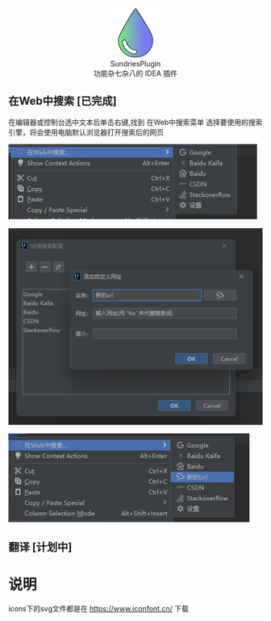 
<div align=center><img src="https://github.com/fxboy/SundriesPlugin/blob/master/static/logo.png?raw=true"> </div>
<div align=center>SundriesPlugin</div>
<div align=center>功能杂七杂八的 IDEA 插件</div>

<script src="https://plugins.jetbrains.com/assets/scripts/mp-widget.js"></script>
<script>
  // Please, replace #yourelement with a real element id on your webpage
  MarketplaceWidget.setupMarketplaceWidget('card', 19902, "#yourelement");
</script>

<script src="https://plugins.jetbrains.com/assets/scripts/mp-widget.js"></script>
<script>
  // Please, replace #yourelement with a real element id on your webpage
  MarketplaceWidget.setupMarketplaceWidget('install', 19902, "#yourelement");
</script>

## 在Web中搜索 [已完成]

在编辑器或控制台选中文本后单击右键,找到 在Web中搜索菜单 选择要使用的搜索引擎，将会使用电脑默认浏览器打开搜索后的网页

![使用](https://github.com/fxboy/SundriesPlugin/blob/master/static/qs1.png?raw=true)

![添加新的](https://github.com/fxboy/SundriesPlugin/blob/master/static/qs2.jpg?raw=true)

![添加新的](https://github.com/fxboy/SundriesPlugin/blob/master/static/qs3.jpg?raw=true)

## 翻译 [计划中]





# 说明
icons下的svg文件都是在 https://www.iconfont.cn/ 下载
